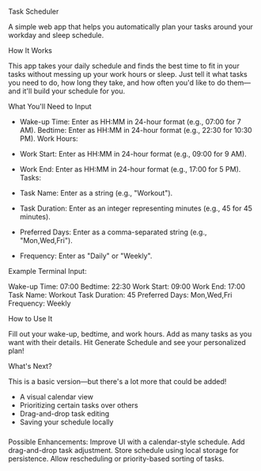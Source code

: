 Task Scheduler

A simple web app that helps you automatically plan your tasks around your workday and sleep schedule.


How It Works

This app takes your daily schedule and finds the best time to fit in your tasks without messing up your work hours or sleep. Just tell it what tasks you need to do, how long they take, and how often you'd like to do them—and it'll build your schedule for you.


What You'll Need to Input

- Wake-up Time: Enter as HH:MM in 24-hour format (e.g., 07:00 for 7 AM).
Bedtime: Enter as HH:MM in 24-hour format (e.g., 22:30 for 10:30 PM).
Work Hours:

- Work Start: Enter as HH:MM in 24-hour format (e.g., 09:00 for 9 AM).

- Work End: Enter as HH:MM in 24-hour format (e.g., 17:00 for 5 PM).
Tasks:

- Task Name: Enter as a string (e.g., "Workout").

- Task Duration: Enter as an integer representing minutes (e.g., 45 for 45 minutes).

- Preferred Days: Enter as a comma-separated string (e.g., "Mon,Wed,Fri").

- Frequency: Enter as "Daily" or "Weekly".


Example Terminal Input:

Wake-up Time: 07:00
Bedtime: 22:30
Work Start: 09:00
Work End: 17:00
Task Name: Workout
Task Duration: 45
Preferred Days: Mon,Wed,Fri
Frequency: Weekly


How to Use It

Fill out your wake-up, bedtime, and work hours.
Add as many tasks as you want with their details.
Hit Generate Schedule and see your personalized plan!

What's Next?

This is a basic version—but there's a lot more that could be added!
- A visual calendar view
- Prioritizing certain tasks over others
- Drag-and-drop task editing
- Saving your schedule locally

###

Possible Enhancements:
Improve UI with a calendar-style schedule.
Add drag-and-drop task adjustment.
Store schedule using local storage for persistence.
Allow rescheduling or priority-based sorting of tasks.
